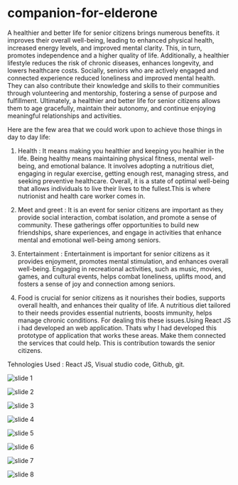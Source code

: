 # companion-for-elderone

A healthier and better life for senior citizens brings numerous benefits. it improves their overall well-being, leading to enhanced physical health, increased energy levels, and improved mental clarity. This, in turn, promotes independence and a higher quality of life. Additionally, a healthier lifestyle reduces the risk of chronic diseases, enhances longevity, and lowers healthcare costs. Socially, seniors who are actively engaged and connected experience reduced loneliness and improved mental health. They can also contribute their knowledge and skills to their communities through volunteering and mentorship, fostering a sense of purpose and fulfillment. Ultimately, a healthier and better life for senior citizens allows them to age gracefully, maintain their autonomy, and continue enjoying meaningful relationships and activities.

Here are the few area that we could  work upon to achieve those things in day to day life:

1. Health : It means making you healthier and keeping you healhier in the life. Being healthy means maintaining physical fitness, mental well-being, and emotional balance. It involves adopting a nutritious diet, engaging in regular exercise, getting enough rest, managing stress, and seeking preventive healthcare. Overall, it is a state of optimal well-being that allows individuals to live their lives to the fullest.This is where nutrionist and health care worker   comes in.

2. Meet and greet : It is an event for senior citizens are important as they provide social interaction, combat isolation, and promote a sense of community. These gatherings offer opportunities to build new friendships, share experiences, and engage in activities that enhance mental and emotional well-being among seniors.

3. Entertainment : Entertainment is important for senior citizens as it provides enjoyment, promotes mental stimulation, and enhances overall well-being. Engaging in recreational activities, such as music, movies, games, and cultural events, helps combat loneliness, uplifts mood, and fosters a sense of joy and connection among seniors.

4. Food is crucial for senior citizens as it nourishes their bodies, supports overall health, and enhances their quality of life. A nutritious diet tailored to their needs provides essential nutrients, boosts immunity, helps manage chronic conditions.
For dealing this these issues.Using React JS  i had developed an web application. Thats why I had developed this prototype of application that works these areas. Make them connected the services that could help. This is contribution towards the senior  citizens.

Tehnologies Used : React JS, Visual studio code, Github, git.


![slide 1](https://github.com/shivam361v/companion-for-elderone/assets/123078985/732b6a78-f1c8-47af-81a4-0a6cae826455)


![slide 2](https://github.com/shivam361v/companion-for-elderone/assets/123078985/dd07ce8b-0d6d-4cba-85d2-2d3a378b9313)


![slide 3](https://github.com/shivam361v/companion-for-elderone/assets/123078985/ded7f946-1d40-4f8e-b13d-4eef918547d8)


![slide 4](https://github.com/shivam361v/companion-for-elderone/assets/123078985/277e1780-861b-49e3-92e8-e799de5cc6e8)


![slide 5](https://github.com/shivam361v/companion-for-elderone/assets/123078985/35469149-b350-401f-b32e-f1c43670ace0)


![slide  6](https://github.com/shivam361v/companion-for-elderone/assets/123078985/4511160e-e18c-4eb2-a3ce-f0775205b0d8)


![slide 7](https://github.com/shivam361v/companion-for-elderone/assets/123078985/51db832d-4727-4687-87b1-3829bb2075fa)


![slide 8](https://github.com/shivam361v/companion-for-elderone/assets/123078985/8b8c6278-ff0d-4617-9a59-c68bc5a4a0b8)
